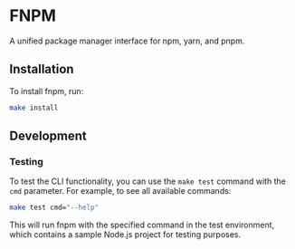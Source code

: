 # FNPM

A unified package manager interface for npm, yarn, and pnpm.

## Installation

To install fnpm, run:

```bash
make install
```

## Development

### Testing

To test the CLI functionality, you can use the `make test` command with the `cmd` parameter. For example, to see all available commands:

```bash
make test cmd="--help"
```

This will run fnpm with the specified command in the test environment, which contains a sample Node.js project for testing purposes.